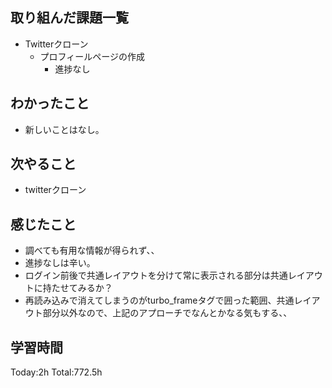## 取り組んだ課題一覧
- Twitterクローン
  - プロフィールページの作成
    - 進捗なし

## わかったこと
- 新しいことはなし。

## 次やること
- twitterクローン　

## 感じたこと
- 調べても有用な情報が得られず、、
- 進捗なしは辛い。
- ログイン前後で共通レイアウトを分けて常に表示される部分は共通レイアウトに持たせてみるか？
- 再読み込みで消えてしまうのがturbo_frameタグで囲った範囲、共通レイアウト部分以外なので、上記のアプローチでなんとかなる気もする、、    
  
## 学習時間
Today:2h
Total:772.5h